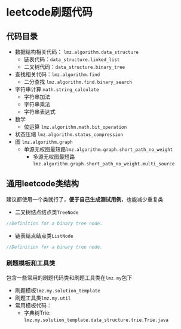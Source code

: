 # leetcode刷题代码
## 代码目录
  
- 数据结构相关代码： `lmz.algorithm.data_structure`
    - 链表代码：`data_structure.linked_list`
    - 二叉树代码：`data_structure.binary_tree`
- 查找相关代码：`lmz.algorithm.find`
    - 二分查找 `lmz.algorithm.find.binary_search`
- 字符串计算 `math.string_calculate`
  - 字符串加法
  - 字符串乘法
  - 字符串表达式
- 数学
  - 位运算 `lmz.algorithm.math.bit_operation`
- 状态压缩 `lmz.algorithm.status_compression`
- 图 `lmz.algorithm.graph`
  - 单源无权图最短路`lmz.algorithm.graph.short_path_no_weight`
    - 多源无权图最短路`lmz.algorithm.graph.short_path_no_weight.multi_source`
## 通用leetcode类结构
建议都使用一个类就行了，**便于自己生成测试用例**，也能减少重复类
- 二叉树结点结点类`TreeNode`

```java
//Definition for a binary tree node.


```
- 链表结点结点类`ListNode`

```java
//Definition for a binary tree node.

```
### 刷题模板和工具类
包含一些常用的刷题代码类和刷题工具类在`lmz.my`包下
- 刷题模板`lmz.my.solution_template`
- 刷题工具类`lmz.my.util`
- 常用模板代码：
  - 字典树Trie: `lmz.my.solution_template.data_structure.trie.Trie.java`
